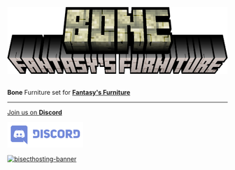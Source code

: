 <center><img src="https://raw.githubusercontent.com/ApexStudios-Dev/.github/refs/heads/master/assets/minecraft/new/fantasyfurniture_bone.png" alt="mod-logo" width="594" height="153"></center>

<br>

**Bone** Furniture set for [**Fantasy's Furniture**](https://modrinth.com/mod/fantasy-furniture)

---

[Join us on **Discord**](https://discord.apexstudios.dev/)

[<img src="https://raw.githubusercontent.com/ApexStudios-Dev/.github/refs/heads/master/assets/third_party/discord_banner.svg" alt="discord-banner" width="174" height="59">](https://discord.apexstudios.dev/)

[![bisecthosting-banner](https://www.bisecthosting.com/partners/custom-banners/f4d8198a-6c2a-4d86-8d74-1977589e8ef7.webp)](https://www.bisecthosting.com/apexstudios)

